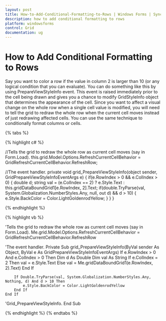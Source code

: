 ```yaml
---
layout: post
title: How-to-Add-Conditional-Formatting-to-Rows | Windows Forms | Syncfusion
description: how to add conditional formatting to rows
platform: windowsforms
control: Grid
documentation: ug
---
```


# How to Add Conditional Formatting to Rows

Say you want to color a row if the value in column 2 is larger than 10 (or any logical condition that you can evaluate). You can do something like this by using PrepareViewStyleInfo event. This event is raised immediately prior to the cell being drawn and gives you a chance to modify GridStyleInfo object that determines the appearance of the cell. Since you want to affect a visual change on the whole row when a single cell value is modified, you will need to tell the grid to redraw the whole row when the current cell moves instead of just redrawing affected cells. You can use the same technique to conditionally format columns or cells.

{% tabs %}

{% highlight c# %}

//Tells the grid to redraw the whole row as current cell moves (say in Form.Load).
this.grid.Model.Options.RefreshCurrentCellBehavior = GridRefreshCurrentCellBehavior.RefreshRow;

//The event handler.
private void grid_PrepareViewStyleInfo(object sender, GridPrepareViewStyleInfoEventArgs e)
{
    if(e.RowIndex > 0  && e.ColIndex > 0)
    {
         double d;
         string val = (e.ColIndex == 2) ? e.Style.Text : this.gridDataBoundGrid1[e.RowIndex, 2].Text;
         if(double.TryParse(val, System.Globalization.NumberStyles.Any, null, out d)
                          && d > 10)
         {
              e.Style.BackColor = Color.LightGoldenrodYellow;
         }
     }
}

{% endhighlight %}

{% highlight vb %}

'Tells the grid to redraw the whole row as current cell moves (say in Form.Load).
Me.grid.Model.Options.RefreshCurrentCellBehavior = GridRefreshCurrentCellBehavior.RefreshRow

'The event handler.
Private Sub grid_PrepareViewStyleInfo(ByVal sender As Object, ByVal e As GridPrepareViewStyleInfoEventArgs)
    If e.RowIndex > 0 And e.ColIndex > 0 Then
        Dim d As Double
        Dim val As String
        If e.ColIndex = 2 Then 
            val = e.Style.Text 
        Else 
            val = Me.gridDataBoundGrid1(e.RowIndex, 2).Text) 
        End If

        If Double.TryParse(val, System.Globalization.NumberStyles.Any, Nothing, d) And d > 10 Then
            e.Style.BackColor = Color.LightGoldenrodYellow
        End If
    End If

'Grid_PrepareViewStyleInfo.
End Sub 

{% endhighlight %}
{% endtabs %}